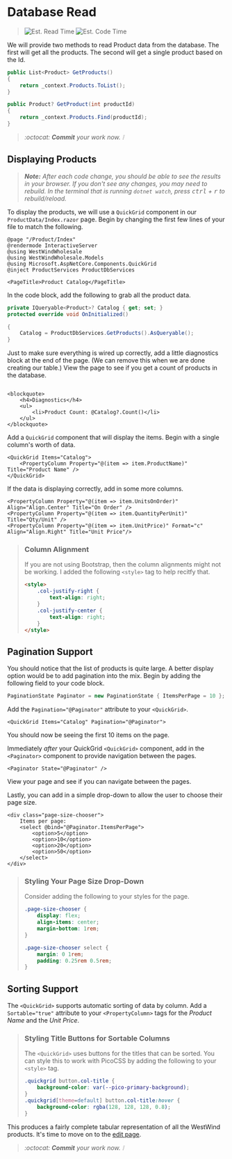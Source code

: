 # Database Read

> ![Est. Read Time](https://img.shields.io/badge/Read%20Time-6%20min-brightgreen)
> ![Est. Code Time](https://img.shields.io/badge/Code%20Time-18--30%20min-blue)

We will provide two methods to read Product data from the database. The first will get all the products. The second will get a single product based on the Id.

```cs
public List<Product> GetProducts()
{
    return _context.Products.ToList();
}
```

```cs
public Product? GetProduct(int productId)
{
    return _context.Products.Find(productId);
}
```

> *:octocat: **Commit** your work now. :grey_exclamation:*

## Displaying Products

> ***Note:** After each code change, you should be able to see the results in your browser. If you don't see any changes, you may need to rebuild. In the terminal that is running `dotnet watch`, press <kbd>ctrl</kbd> + <kbd>r</kbd> to rebuild/reload.*

To display the products, we will use a `QuickGrid` component in our `ProductData/Index.razor` page. Begin by changing the first few lines of your file to match the following.

```razor
@page "/Product/Index"
@rendermode InteractiveServer
@using WestWindWholesale
@using WestWindWholesale.Models
@using Microsoft.AspNetCore.Components.QuickGrid
@inject ProductServices ProductDbServices

<PageTitle>Product Catalog</PageTitle>
```

In the code block, add the following to grab all the product data.

```cs
private IQueryable<Product>? Catalog { get; set; }
protected override void OnInitialized()

{
    Catalog = ProductDbServices.GetProducts().AsQueryable();
}
```

Just to make sure everything is wired up correctly, add a little diagnostics block at the end of the page. (We can remove this when we are done creating our table.) View the page to see if you get a count of products in the database.

```razor

<blockquote>
    <h4>Diagnostics</h4>
    <ul>
        <li>Product Count: @Catalog?.Count()</li>
    </ul>
</blockquote>
```

Add a `QuickGrid` component that will display the items. Begin with a single column's worth of data.

```razor
<QuickGrid Items="Catalog">
    <PropertyColumn Property="@(item => item.ProductName)" Title="Product Name" />
</QuickGrid>
```

If the data is displaying correctly, add in some more columns.

```razor
<PropertyColumn Property="@(item => item.UnitsOnOrder)" Align="Align.Center" Title="On Order" />
<PropertyColumn Property="@(item => item.QuantityPerUnit)" Title="Qty/Unit" />
<PropertyColumn Property="@(item => item.UnitPrice)" Format="c" Align="Align.Right" Title="Unit Price"/>
```

> ### Column Alignment
>
> If you are not using Bootstrap, then the column alignments might not be working. I added the following `<style>` tag to help recitfy that.
>
> ```html
> <style>
>     .col-justify-right {
>         text-align: right;
>     }
>     .col-justify-center {
>         text-align: right;
>     }
> </style>
> ```

## Pagination Support

You should notice that the list of products is quite large. A better display option would be to add pagination into the mix. Begin by adding the following field to your code block.

```cs
PaginationState Paginator = new PaginationState { ItemsPerPage = 10 };
```

Add the `Pagination="@Paginator"` attribute to your `<QuickGrid>`.

```razor
<QuickGrid Items="Catalog" Pagination="@Paginator">
```

You should now be seeing the first 10 items on the page.

Immediately *after* your QuickGrid `<QuickGrid>` component, add in the `<Paginator>` component to provide navigation between the pages.

```razor
<Paginator State="@Paginator" />
```

View your page and see if you can navigate between the pages.

Lastly, you can add in a simple drop-down to allow the user to choose their page size.

```razor
<div class="page-size-chooser">
    Items per page:
    <select @bind="@Paginator.ItemsPerPage">
        <option>5</option>
        <option>10</option>
        <option>20</option>
        <option>50</option>
    </select>
</div>
```

> ### Styling Your Page Size Drop-Down
>
> Consider adding the following to your styles for the page.
>
> ```css
> .page-size-chooser {
>     display: flex;
>     align-items: center;
>     margin-bottom: 1rem;
> }
>
> .page-size-chooser select {
>     margin: 0 1rem;
>     padding: 0.25rem 0.5rem;
> }
> ```

## Sorting Support

The `<QuickGrid>` supports automatic sorting of data by column. Add a `Sortable="true"` attribute to your `<PropertyColumn>` tags for the *Product Name* and the *Unit Price*.

> ### Styling Title Buttons for Sortable Columns
>
> The `<QuickGrid>` uses buttons for the titles that can be sorted. You can style this to work with PicoCSS by adding the following to your `<style>` tag.
>
> ```css
> .quickgrid button.col-title {
>     background-color: var(--pico-primary-background);
> }
> .quickgrid[theme=default] button.col-title:hover {
>     background-color: rgba(128, 128, 128, 0.8);
> }
> ```

This produces a fairly complete tabular representation of all the WestWind products. It's time to move on to the [edit page](./Step-3.md).

> *:octocat: **Commit** your work now. :grey_exclamation:*
